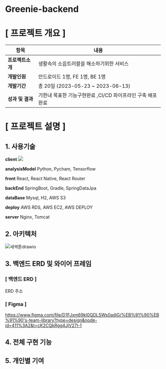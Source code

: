 # Greenie-backend

#  [ 프로젝트 개요 ]

| 항목      | 내용                              |
|---------|---------------------------------|
| **프로젝트소개**  | 생활속의 소음트러블을 해소하기위한 서비스          |
| **개발인원**    | 안드로이드 1명, FE 1명, BE 1명          |
| **개발기간**    | 총 20일 (2023-05-23 ~ 2023-06-13) |
| **성과 및 결과** | 기한내 목표한 기능구현완료 ,CI/CD 파이프라인 구축 배포완료 |

# [ 프로젝트 설명 ]

## 1. 사용기술

**client** <img src="https://img.shields.io/badge/android-3DDC84?style=flat-square&logo=springboot&logoColor=white"/>

**analysisModel** Python, Pycham, Tensorflow

**front** React, React Native, React Router

**backEnd** SpringBoot, Gradle, SpringDataJpa

**dataBase** Mysql, H2, AWS S3

**deploy** AWS RDS, AWS EC2, AWS DEPLOY

**server** Nginx, Tomcat

## 2. 아키텍처

![새싹톤drawio](https://github.com/Greenie-crew/.github/assets/71303448/7c894022-9677-4202-8762-0fdc0b378e6a)

## 3. 백엔드 ERD 및 와이어 프레임

### [ 백엔드 ERD ]

ERD 주소

### [ Figma ] 
https://www.figma.com/file/D1FJxm69kI0QDLSWs0adiG/%EB%91%90%EB%91%90's-team-library?type=design&node-id=411%3A2&t=cK2CQkRgg4JjV27l-1

## 4. 전체 구현 기능



## 5. 개인별 기여


